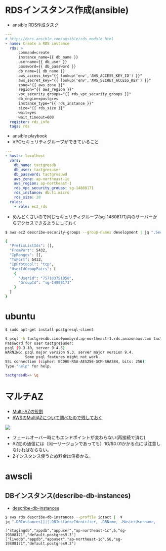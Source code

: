 # RDSインスタンス作成(ansible)

- ansible RDS作成タスク

~~~yaml
---
# http://docs.ansible.com/ansible/rds_module.html
- name: Create a RDS instance
  rds: >
      command=create
      instance_name={{ db_name }}
      username={{ db_user }}
      password={{ db_password }}
      db_name={{ db_name }}
      aws_access_key="{{ lookup('env','AWS_ACCESS_KEY_ID') }}"
      aws_secret_key="{{ lookup('env','AWS_SECRET_ACCESS_KEY') }}"
      zone="{{ aws_zone }}"
      region="{{ aws_region }}"
      vpc_security_groups="{{ rds_vpc_security_groups }}"
      db_engine=postgres
      instance_type="{{ rds_instance }}"
      size="{{ rds_size }}"
      wait=yes
      wait_timeout=600
  register: rds_info
  tags: rds
~~~

- ansible playbook
- VPCセキュリティグループができていること

~~~yaml
---
- hosts: localhost
  vars:
    db_name: tactgresdb
    db_user: tactgresuser
    db_password: tactgrespwd
    aws_zone: ap-northeast-1c
    aws_region: ap-northeast-1
    rds_vpc_security_groups: sg-14808171
    rds_instance: db.t1.micro        
    rds_size: 20
  roles:
    - role: ec2_rds
~~~

- めんどくさいので同じセキュリティグループ(sg-14808171)内のサーバーからアクセスできるようにしておく

~~~bash
$ aws ec2 describe-security-groups --group-names development | jq ".SecurityGroups[].IpPermissions[1]"

{
  "PrefixListIds": [],
  "FromPort": 5432,
  "IpRanges": [],
  "ToPort": 5432,
  "IpProtocol": "tcp",
  "UserIdGroupPairs": [
    {
      "UserId": "757103751050",
      "GroupId": "sg-14808171"
    }
  ]
}
~~~

# ubuntu

~~~bash
$ sudo apt-get install postgresql-client
~~~

~~~bash
$ psql -h tactgresdb.cius0pombyrd.ap-northeast-1.rds.amazonaws.com tactgresdb tactgresuser
Password for user tactgresuser:
psql (9.3.10, server 9.4.5)
WARNING: psql major version 9.3, server major version 9.4.
         Some psql features might not work.
SSL connection (cipher: ECDHE-RSA-AES256-GCM-SHA384, bits: 256)
Type "help" for help.

tactgresdb=> \q
~~~


# マルチAZ

- [Multi-AZの役割](http://macotasu.hatenablog.jp/entry/2015/07/09/231312)
- [AWSのMultiAZについて調べたので残しておく](http://natural-hokke.hateblo.jp/entry/2014/10/24/133205)

![](http://cdn-ak.f.st-hatena.com/images/fotolife/M/Maco_Tasu/20150709/20150709223107.png)

- フェールオーバー時にもエンドポイントが変わらない(再接続で済む)
- AZ間の通信には（同一リージョンであっても）1G/$0.01かかる点には注意しなければならない。
- 2インスタンス使うため料金は倍掛かる。


# awscli

## DBインスタンス(describe-db-instances)

- [describe-db-instances](http://docs.aws.amazon.com/cli/latest/reference/rds/describe-db-instances.html)

~~~bash
$ aws rds describe-db-instances --profile ictact |  ¥
jq ".DBInstances[]|[.DBInstanceIdentifier, .DBName, .MasterUsername,  .AvailabilityZone, .AllocatedStorage, .VpcSecurityGroups[].VpcSecurityGroupId, .DBParameterGroups[].DBParameterGroupName ]" -c   
~~~

~~~
["stagingdb","appdb","appuser","ap-northeast-1c",5,"sg-19808171","default.postgres9.3"]
["livedb","appdb","appuser","ap-northeast-1c",50,"sg-19808171","default.postgres9.3"]
~~~
